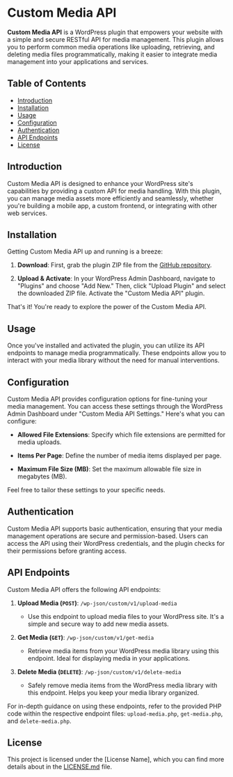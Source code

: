 # Custom Media API

**Custom Media API** is a WordPress plugin that empowers your website with a simple and secure RESTful API for media management. This plugin allows you to perform common media operations like uploading, retrieving, and deleting media files programmatically, making it easier to integrate media management into your applications and services.

## Table of Contents

- [Introduction](#introduction)
- [Installation](#installation)
- [Usage](#usage)
- [Configuration](#configuration)
- [Authentication](#authentication)
- [API Endpoints](#api-endpoints)
- [License](#license)

## Introduction

Custom Media API is designed to enhance your WordPress site's capabilities by providing a custom API for media handling. With this plugin, you can manage media assets more efficiently and seamlessly, whether you're building a mobile app, a custom frontend, or integrating with other web services.

## Installation

Getting Custom Media API up and running is a breeze:

1. **Download**: First, grab the plugin ZIP file from the [GitHub repository](https://github.com/Akshat916/WP_API).

2. **Upload & Activate**: In your WordPress Admin Dashboard, navigate to "Plugins" and choose "Add New." Then, click "Upload Plugin" and select the downloaded ZIP file. Activate the "Custom Media API" plugin.

That's it! You're ready to explore the power of the Custom Media API.

## Usage

Once you've installed and activated the plugin, you can utilize its API endpoints to manage media programmatically. These endpoints allow you to interact with your media library without the need for manual interventions.

## Configuration

Custom Media API provides configuration options for fine-tuning your media management. You can access these settings through the WordPress Admin Dashboard under "Custom Media API Settings." Here's what you can configure:

- **Allowed File Extensions**: Specify which file extensions are permitted for media uploads.

- **Items Per Page**: Define the number of media items displayed per page.

- **Maximum File Size (MB)**: Set the maximum allowable file size in megabytes (MB).

Feel free to tailor these settings to your specific needs.

## Authentication

Custom Media API supports basic authentication, ensuring that your media management operations are secure and permission-based. Users can access the API using their WordPress credentials, and the plugin checks for their permissions before granting access.

## API Endpoints

Custom Media API offers the following API endpoints:

1. **Upload Media (`POST`)**: `/wp-json/custom/v1/upload-media`
   - Use this endpoint to upload media files to your WordPress site. It's a simple and secure way to add new media assets.

2. **Get Media (`GET`)**: `/wp-json/custom/v1/get-media`
   - Retrieve media items from your WordPress media library using this endpoint. Ideal for displaying media in your applications.

3. **Delete Media (`DELETE`)**: `/wp-json/custom/v1/delete-media`
   - Safely remove media items from the WordPress media library with this endpoint. Helps you keep your media library organized.

For in-depth guidance on using these endpoints, refer to the provided PHP code within the respective endpoint files: `upload-media.php`, `get-media.php`, and `delete-media.php`.

## License

This project is licensed under the [License Name], which you can find more details about in the [LICENSE.md](LICENSE.md) file.
